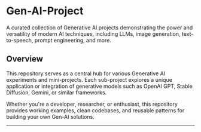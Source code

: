 # Gen-AI-Project

A curated collection of Generative AI projects demonstrating the power and versatility of modern AI techniques, including LLMs, image generation, text-to-speech, prompt engineering, and more.

## Overview

This repository serves as a central hub for various Generative AI experiments and mini-projects. Each sub-project explores a unique application or integration of generative models such as OpenAI GPT, Stable Diffusion, Gemini, or similar frameworks.

Whether you're a developer, researcher, or enthusiast, this repository provides working examples, clean codebases, and reusable patterns for building your own Gen-AI solutions.

---



